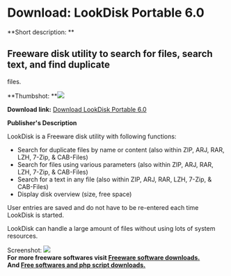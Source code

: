 # Download: LookDisk Portable 6.0

**Short description: **

## Freeware disk utility to search for files, search text, and find duplicate
files.

  
**Thumbshot: **![](http://www.freewarefiles.com/screenshot/lookdisk_md.jpg)   
  
**Download link:** [Download LookDisk Portable 6.0](http://freesoftwares.boysofts.com/LookDisk_program_6306.html)  
  

**Publisher's Description**  
  

LookDisk is a Freeware disk utility with following functions:

  * Search for duplicate files by name or content (also within ZIP, ARJ, RAR, LZH, 7-Zip, & CAB-Files) 
  * Search for files using various parameters (also within ZIP, ARJ, RAR, LZH, 7-Zip, & CAB-Files) 
  * Search for a text in any file (also within ZIP, ARJ, RAR, LZH, 7-Zip, & CAB-Files) 
  * Display disk overview (size, free space) 

User entries are saved and do not have to be re-entered each time LookDisk is
started.

LookDisk can handle a large amount of files without using lots of system
resources.

  
  
Screenshot: ![](http://www.freewarefiles.com/screenshot/lookdisk.jpg)  
**For more freeware softwares visit [Freeware software downloads.](http://freesoftwares.boysofts.com/)**   
**And [Free softwares and php script downloads.](http://www.boysofts.com/)**

